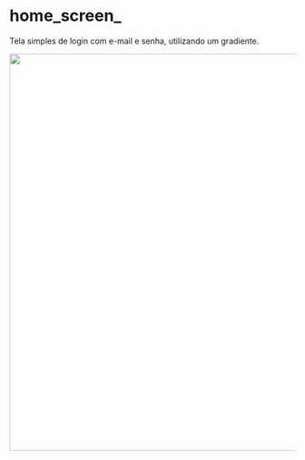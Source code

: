 # home_screen_

Tela simples de login com e-mail e senha, utilizando um gradiente.

<div align="center">
<img src="https://user-images.githubusercontent.com/110509799/218289812-1d2d2849-fd7f-48d7-884e-092a4fb665c6.png" width="700px" />
</div>